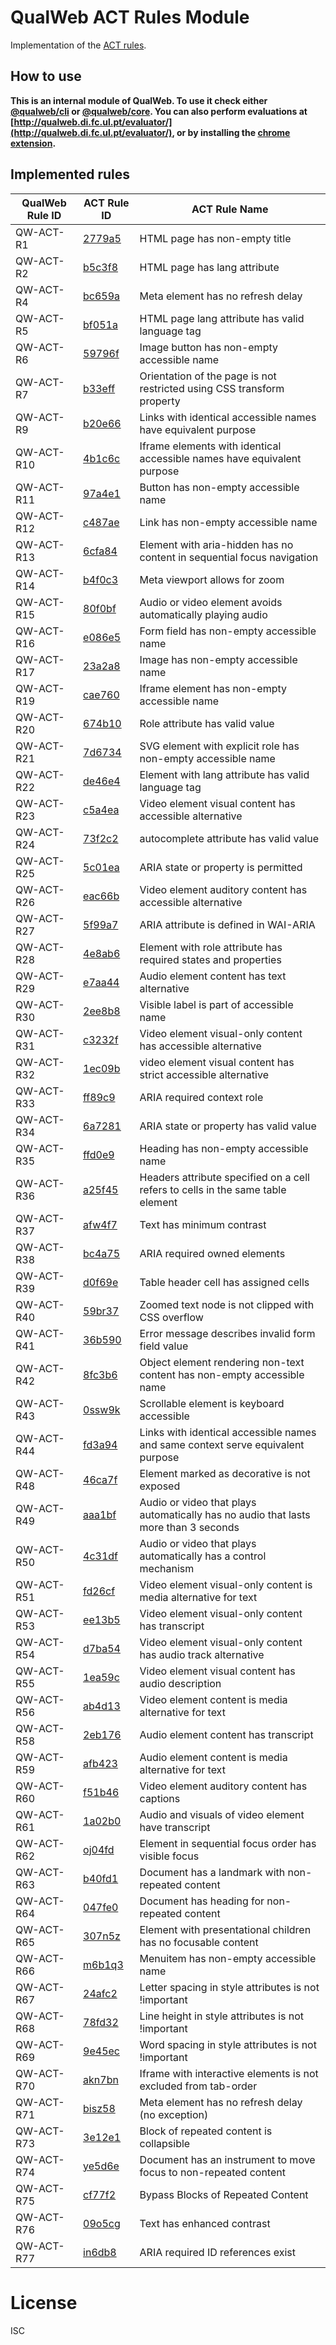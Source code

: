 # QualWeb ACT Rules Module

Implementation of the [ACT rules](https://www.w3.org/WAI/standards-guidelines/act/rules/).

## How to use

**This is an internal module of QualWeb. To use it check either [@qualweb/cli](https://github.com/qualweb/cli) or [@qualweb/core](https://github.com/qualweb/core). You can also perform evaluations at [http://qualweb.di.fc.ul.pt/evaluator/](http://qualweb.di.fc.ul.pt/evaluator/), or by installing the [chrome extension](https://chrome.google.com/webstore/detail/qualweb-extension/ljgilomdnehokancdcbkmbndkkiggioc).**

## Implemented rules

| QualWeb Rule ID | ACT Rule ID                                                             | ACT Rule Name                                                                       |
| --------------- | ----------------------------------------------------------------------- | ----------------------------------------------------------------------------------- |
| QW-ACT-R1       | [2779a5](https://www.w3.org/WAI/standards-guidelines/act/rules/2779a5/) | HTML page has non-empty title                                                       |
| QW-ACT-R2       | [b5c3f8](https://www.w3.org/WAI/standards-guidelines/act/rules/b5c3f8/) | HTML page has lang attribute                                                        |
| QW-ACT-R4       | [bc659a](https://www.w3.org/WAI/standards-guidelines/act/rules/bc659a/) | Meta element has no refresh delay                                                   |
| QW-ACT-R5       | [bf051a](https://www.w3.org/WAI/standards-guidelines/act/rules/bf051a/) | HTML page lang attribute has valid language tag                                     |
| QW-ACT-R6       | [59796f](https://www.w3.org/WAI/standards-guidelines/act/rules/59796f/) | Image button has non-empty accessible name                                          |
| QW-ACT-R7       | [b33eff](https://www.w3.org/WAI/standards-guidelines/act/rules/b33eff/) | Orientation of the page is not restricted using CSS transform property              |
| QW-ACT-R9       | [b20e66](https://www.w3.org/WAI/standards-guidelines/act/rules/b20e66/) | Links with identical accessible names have equivalent purpose                       |
| QW-ACT-R10      | [4b1c6c](https://www.w3.org/WAI/standards-guidelines/act/rules/4b1c6c/) | Iframe elements with identical accessible names have equivalent purpose             |
| QW-ACT-R11      | [97a4e1](https://www.w3.org/WAI/standards-guidelines/act/rules/97a4e1/) | Button has non-empty accessible name                                                |
| QW-ACT-R12      | [c487ae](https://www.w3.org/WAI/standards-guidelines/act/rules/c487ae/) | Link has non-empty accessible name                                                  |
| QW-ACT-R13      | [6cfa84](https://www.w3.org/WAI/standards-guidelines/act/rules/6cfa84/) | Element with aria-hidden has no content in sequential focus navigation              |
| QW-ACT-R14      | [b4f0c3](https://www.w3.org/WAI/standards-guidelines/act/rules/b4f0c3/) | Meta viewport allows for zoom                                                       |
| QW-ACT-R15      | [80f0bf](https://www.w3.org/WAI/standards-guidelines/act/rules/80f0bf/) | Audio or video element avoids automatically playing audio                           |
| QW-ACT-R16      | [e086e5](https://www.w3.org/WAI/standards-guidelines/act/rules/e086e5/) | Form field has non-empty accessible name                                            |
| QW-ACT-R17      | [23a2a8](https://www.w3.org/WAI/standards-guidelines/act/rules/23a2a8/) | Image has non-empty accessible name                                                 |
| QW-ACT-R19      | [cae760](https://www.w3.org/WAI/standards-guidelines/act/rules/cae760/) | Iframe element has non-empty accessible name                                        |
| QW-ACT-R20      | [674b10](https://www.w3.org/WAI/standards-guidelines/act/rules/674b10/) | Role attribute has valid value                                                      |
| QW-ACT-R21      | [7d6734](https://www.w3.org/WAI/standards-guidelines/act/rules/7d6734/) | SVG element with explicit role has non-empty accessible name                        |
| QW-ACT-R22      | [de46e4](https://www.w3.org/WAI/standards-guidelines/act/rules/de46e4/) | Element with lang attribute has valid language tag                                  |
| QW-ACT-R23      | [c5a4ea](https://www.w3.org/WAI/standards-guidelines/act/rules/c5a4ea/) | Video element visual content has accessible alternative                             |
| QW-ACT-R24      | [73f2c2](https://www.w3.org/WAI/standards-guidelines/act/rules/73f2c2/) | autocomplete attribute has valid value                                              |
| QW-ACT-R25      | [5c01ea](https://www.w3.org/WAI/standards-guidelines/act/rules/5c01ea/) | ARIA state or property is permitted                                                 |
| QW-ACT-R26      | [eac66b](https://www.w3.org/WAI/standards-guidelines/act/rules/eac66b/) | Video element auditory content has accessible alternative                           |
| QW-ACT-R27      | [5f99a7](https://www.w3.org/WAI/standards-guidelines/act/rules/5f99a7/) | ARIA attribute is defined in WAI-ARIA                                               |
| QW-ACT-R28      | [4e8ab6](https://www.w3.org/WAI/standards-guidelines/act/rules/4e8ab6/) | Element with role attribute has required states and properties                      |
| QW-ACT-R29      | [e7aa44](https://www.w3.org/WAI/standards-guidelines/act/rules/e7aa44/) | Audio element content has text alternative                                          |
| QW-ACT-R30      | [2ee8b8](https://www.w3.org/WAI/standards-guidelines/act/rules/2ee8b8/) | Visible label is part of accessible name                                            |
| QW-ACT-R31      | [c3232f](https://www.w3.org/WAI/standards-guidelines/act/rules/c3232f/) | Video element visual-only content has accessible alternative                        |
| QW-ACT-R32      | [1ec09b](https://www.w3.org/WAI/standards-guidelines/act/rules/1ec09b/) | video element visual content has strict accessible alternative                      |
| QW-ACT-R33      | [ff89c9](https://www.w3.org/WAI/standards-guidelines/act/rules/ff89c9/) | ARIA required context role                                                          |
| QW-ACT-R34      | [6a7281](https://www.w3.org/WAI/standards-guidelines/act/rules/6a7281/) | ARIA state or property has valid value                                              |
| QW-ACT-R35      | [ffd0e9](https://www.w3.org/WAI/standards-guidelines/act/rules/ffd0e9/) | Heading has non-empty accessible name                                               |
| QW-ACT-R36      | [a25f45](https://www.w3.org/WAI/standards-guidelines/act/rules/a25f45/) | Headers attribute specified on a cell refers to cells in the same table element     |
| QW-ACT-R37      | [afw4f7](https://www.w3.org/WAI/standards-guidelines/act/rules/afw4f7/) | Text has minimum contrast                                                           |
| QW-ACT-R38      | [bc4a75](https://www.w3.org/WAI/standards-guidelines/act/rules/bc4a75/) | ARIA required owned elements                                                        |
| QW-ACT-R39      | [d0f69e](https://www.w3.org/WAI/standards-guidelines/act/rules/d0f69e/) | Table header cell has assigned cells                                                |
| QW-ACT-R40      | [59br37](https://www.w3.org/WAI/standards-guidelines/act/rules/59br37/) | Zoomed text node is not clipped with CSS overflow                                   |
| QW-ACT-R41      | [36b590](https://www.w3.org/WAI/standards-guidelines/act/rules/36b590/) | Error message describes invalid form field value                                    |
| QW-ACT-R42      | [8fc3b6](https://www.w3.org/WAI/standards-guidelines/act/rules/8fc3b6/) | Object element rendering non-text content has non-empty accessible name             |
| QW-ACT-R43      | [0ssw9k](https://www.w3.org/WAI/standards-guidelines/act/rules/0ssw9k/) | Scrollable element is keyboard accessible                                           |
| QW-ACT-R44      | [fd3a94](https://www.w3.org/WAI/standards-guidelines/act/rules/fd3a94/) | Links with identical accessible names and same context serve equivalent purpose     |
| QW-ACT-R48      | [46ca7f](https://www.w3.org/WAI/standards-guidelines/act/rules/46ca7f/) | Element marked as decorative is not exposed                                         |
| QW-ACT-R49      | [aaa1bf](https://www.w3.org/WAI/standards-guidelines/act/rules/aaa1bf/) | Audio or video that plays automatically has no audio that lasts more than 3 seconds |
| QW-ACT-R50      | [4c31df](https://www.w3.org/WAI/standards-guidelines/act/rules/4c31df/) | Audio or video that plays automatically has a control mechanism                     |
| QW-ACT-R51      | [fd26cf](https://www.w3.org/WAI/standards-guidelines/act/rules/fd26cf/) | Video element visual-only content is media alternative for text                     |
| QW-ACT-R53      | [ee13b5](https://www.w3.org/WAI/standards-guidelines/act/rules/ee13b5/) | Video element visual-only content has transcript                                    |
| QW-ACT-R54      | [d7ba54](https://www.w3.org/WAI/standards-guidelines/act/rules/d7ba54/) | Video element visual-only content has audio track alternative                       |
| QW-ACT-R55      | [1ea59c](https://www.w3.org/WAI/standards-guidelines/act/rules/1ea59c/) | Video element visual content has audio description                                  |
| QW-ACT-R56      | [ab4d13](https://www.w3.org/WAI/standards-guidelines/act/rules/ab4d13/) | Video element content is media alternative for text                                 |
| QW-ACT-R58      | [2eb176](https://www.w3.org/WAI/standards-guidelines/act/rules/2eb176/) | Audio element content has transcript                                                |
| QW-ACT-R59      | [afb423](https://www.w3.org/WAI/standards-guidelines/act/rules/afb423/) | Audio element content is media alternative for text                                 |
| QW-ACT-R60      | [f51b46](https://www.w3.org/WAI/standards-guidelines/act/rules/f51b46/) | Video element auditory content has captions                                         |
| QW-ACT-R61      | [1a02b0](https://www.w3.org/WAI/standards-guidelines/act/rules/1a02b0/) | Audio and visuals of video element have transcript                                  |
| QW-ACT-R62      | [oj04fd](https://www.w3.org/WAI/standards-guidelines/act/rules/oj04fd/) | Element in sequential focus order has visible focus                                 |
| QW-ACT-R63      | [b40fd1](https://www.w3.org/WAI/standards-guidelines/act/rules/b40fd1/) | Document has a landmark with non-repeated content                                   |
| QW-ACT-R64      | [047fe0](https://www.w3.org/WAI/standards-guidelines/act/rules/047fe0/) | Document has heading for non-repeated content                                       |
| QW-ACT-R65      | [307n5z](https://www.w3.org/WAI/standards-guidelines/act/rules/307n5z/) | Element with presentational children has no focusable content                       |
| QW-ACT-R66      | [m6b1q3](https://www.w3.org/WAI/standards-guidelines/act/rules/m6b1q3/) | Menuitem has non-empty accessible name                                              |
| QW-ACT-R67      | [24afc2](https://www.w3.org/WAI/standards-guidelines/act/rules/24afc2/) | Letter spacing in style attributes is not !important                                |
| QW-ACT-R68      | [78fd32](https://www.w3.org/WAI/standards-guidelines/act/rules/78fd32/) | Line height in style attributes is not !important                                   |
| QW-ACT-R69      | [9e45ec](https://www.w3.org/WAI/standards-guidelines/act/rules/9e45ec/) | Word spacing in style attributes is not !important                                  |
| QW-ACT-R70      | [akn7bn](https://www.w3.org/WAI/standards-guidelines/act/rules/akn7bn/) | Iframe with interactive elements is not excluded from tab-order                     |
| QW-ACT-R71      | [bisz58](https://www.w3.org/WAI/standards-guidelines/act/rules/bisz58/) | Meta element has no refresh delay (no exception)                                    |
| QW-ACT-R73      | [3e12e1](https://www.w3.org/WAI/standards-guidelines/act/rules/3e12e1/) | Block of repeated content is collapsible                                            |
| QW-ACT-R74      | [ye5d6e](https://www.w3.org/WAI/standards-guidelines/act/rules/ye5d6e/) | Document has an instrument to move focus to non-repeated content                    |
| QW-ACT-R75      | [cf77f2](https://www.w3.org/WAI/standards-guidelines/act/rules/cf77f2/) | Bypass Blocks of Repeated Content                                                   |
| QW-ACT-R76      | [09o5cg](https://www.w3.org/WAI/standards-guidelines/act/rules/09o5cg/) | Text has enhanced contrast                                                          |
| QW-ACT-R77      | [in6db8](https://www.w3.org/WAI/standards-guidelines/act/rules/in6db8/) | ARIA required ID references exist                                                   |

# License

ISC
